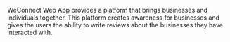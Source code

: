 WeConnect Web App provides a platform that brings businesses and individuals together. This platform creates awareness for businesses and gives the users the ability to write reviews about the businesses they have interacted with. 